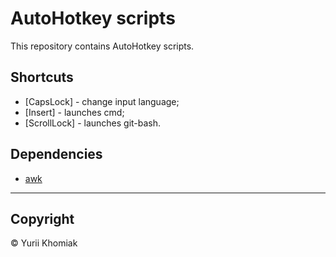# AutoHotkey scripts
  
This repository contains AutoHotkey scripts.  
  
## Shortcuts  
  
- \[CapsLock\] - change input language;  
- \[Insert\] - launches cmd;  
- \[ScrollLock\] - launches git-bash.  
  
## Dependencies  
  
- [awk](http://gnuwin32.sourceforge.net/packages/gawk.htm)  

---  
  
## Copyright  
  
© Yurii Khomiak  
